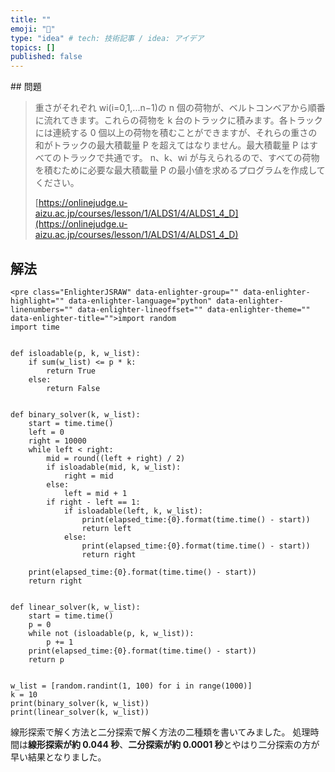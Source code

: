 ```yaml
---
title: ""
emoji: "🤖"
type: "idea" # tech: 技術記事 / idea: アイデア
topics: []
published: false
---
```


<!-- wp:block {ref:510} /--><!-- wp:heading -->## 問題

> 重さがそれぞれ wi(i=0,1,...n−1)の n 個の荷物が、ベルトコンベアから順番に流れてきます。これらの荷物を k 台のトラックに積みます。各トラックには連続する 0 個以上の荷物を積むことができますが、それらの重さの和がトラックの最大積載量 P を超えてはなりません。最大積載量 P はすべてのトラックで共通です。
> n、k、wi が与えられるので、すべての荷物を積むために必要な最大積載量 P の最小値を求めるプログラムを作成してください。
>
> [https://onlinejudge.u-aizu.ac.jp/courses/lesson/1/ALDS1/4/ALDS1_4_D](https://onlinejudge.u-aizu.ac.jp/courses/lesson/1/ALDS1/4/ALDS1_4_D)

## 解法

```
<pre class="EnlighterJSRAW" data-enlighter-group="" data-enlighter-highlight="" data-enlighter-language="python" data-enlighter-linenumbers="" data-enlighter-lineoffset="" data-enlighter-theme="" data-enlighter-title="">import random
import time


def isloadable(p, k, w_list):
    if sum(w_list) <= p * k:
        return True
    else:
        return False


def binary_solver(k, w_list):
    start = time.time()
    left = 0
    right = 10000
    while left < right:
        mid = round((left + right) / 2)
        if isloadable(mid, k, w_list):
            right = mid
        else:
            left = mid + 1
        if right - left == 1:
            if isloadable(left, k, w_list):
                print(elapsed_time:{0}.format(time.time() - start))
                return left
            else:
                print(elapsed_time:{0}.format(time.time() - start))
                return right

    print(elapsed_time:{0}.format(time.time() - start))
    return right


def linear_solver(k, w_list):
    start = time.time()
    p = 0
    while not (isloadable(p, k, w_list)):
        p += 1
    print(elapsed_time:{0}.format(time.time() - start))
    return p


w_list = [random.randint(1, 100) for i in range(1000)]
k = 10
print(binary_solver(k, w_list))
print(linear_solver(k, w_list))
```

線形探索で解く方法と二分探索で解く方法の二種類を書いてみました。
処理時間は**線形探索が約 0.044 秒**、**二分探索が約 0.0001 秒**とやはり二分探索の方が早い結果となりました。
